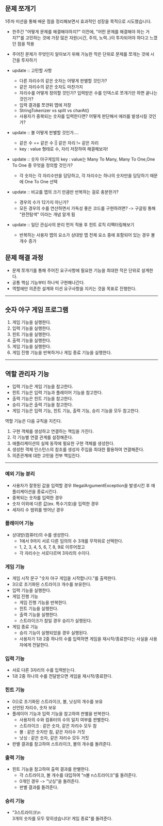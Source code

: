 ## 문제 쪼개기

1주차 미션을 통해 배운 점을 정리해보면서 효과적인 성장을 목적으로 시도했습니다.

- 한주간 "어떻게 문제를 해결해야하지?" 이전에, "어떤 문제를 해결해야 하는 거지?"를 고민하는 것에 가장 많은 자원(시간, 주의, 노력..)이 투자되어야 하다고 느꼈던 점을 적용
- 주어진 문제가 무엇인지 알아보기 위해 가능한 작은 단위로 문제를 쪼개는 것에 시간을 투자하기


- update :: 고민할 사항
  - 다른 자리수의 같은 숫자는 어떻게 판별할 것인가?
  - 같은 자리수의 같은 숫자도 마찬가지
  - 자리수를 어떻게 정의할 것인가? 입력받은 수를 인덱스로 쪼개기만 하면 끝나는 것인가?
  - 입력 결과를 쪼갠뒤 맵에 저장
  - StringTokenizer vs split vs charAt()
  - 사용자가 중복되는 숫자를 입력한다면? 어떻게 판단해서 에러를 발생시킬 것인가?
- update :: 볼 어떻게 판별할 것인가....
  - 같은 수 == 같은 수 || 같은 자리 != 같은 자리
  - key : value 형태로 수, 자리 저장하여 해결해보자!
- update :: 숫자 야구게임의 key : value는 Many To Many, Many To One,One To One 중 무엇을 정의할 것인가?
  - 각 숫자는 각 자리수만을 담당하고, 각 자리수는 하나의 숫자만을 담당하기 때문에 One To One 선택
- update :: 비교를 맵의 크기 만큼만 반복하는 걸로 충분한가? 
  - 경우의 수가 12가지 아닌가?
  - 모든 경우의 수를 연산하면서 가독성 좋은 코드를 구현하려면? -> 구글링 통해 "완전탐색" 이라는 개념 알게 됨
- update :: 일단 관심사의 분리 먼저 적용 후 힌트 로직 리팩터링해보기
  - 반복하는 사용자 맵의 요소가 상대방 맵 전체 요소 중에 포함되어 있는 경우 볼 개수 증가

## 문제 해결 과정

- 문제 쪼개기를 통해 주어진 요구사항에 필요한 기능을 최대한 작은 단위로 설계한다.
- 공통 핵심 기능부터 하나씩 구현해나간다.
- 역할에만 의존한 설계와 미션 요구사항을 지키는 것을 목표로 진행한다.

---  

## 숫자 야구 게임 프로그램

1. 게임 기능을 실행한다.
2. 입력 기능을 실행한다.
3. 힌트 기능을 실행한다.
4. 출력 기능을 실행한다.
5. 게임 기능을 실행한다.
6. 게임 진행 기능을 반복하거나 게임 종료 기능을 실행한다.

---  
## 역할 관리자 기능

- 입력 기능은 게임 기능을 참고한다.
- 힌트 기능은 입력 기능과 플레이어 기능을 참고한다.
- 출력 기능은 힌트 기능을 참고한다.
- 승리 기능은 출력 기능을 참고한다.
- 게임 기능은 입력 기능, 힌트 기능, 출력 기능, 승리 기능을 모두 참고한다.

역할 기능은 다음 규칙을 지킨다.
1. 구현 객체를 생성하고 연결하는 책임을 가진다.
2. 각 기능별 연결 관계를 설정해준다.
3. 애플리케이션의 실제 동작에 필요한 구현 객체를 생성한다.
4. 생성한 객체 인스턴스의 참조를 생성자 주입을 최대한 활용하여 연결해준다.
5. 의존관계에 대한 고민을 전부 책임진다.
---  
### 예외 기능 분리
- 사용자가 잘못된 값을 입력할 경우 IllegalArgumentException을 발생시킨 후 애플리케이션을 종료시킨다.
- 중복되는 숫자를 입력한 경우
- 숫자 이외에 다른 값(ex. 특수기호)을 입력한 경우
- 세자리 수 범위를 벗어난 경우

### 플레이어 기능

- 상대방(컴퓨터)의 수를 생성한다.
    - 1에서 9까지 서로 다른 임의의 수 3개를 무작위로 선택한다.
    - 1, 2, 3, 4, 5, 6, 7, 8, 9로 이루어졌고
    - 각 자리수는 서로다르며 3자리의 수이다.

### 게임 기능

- 게임 시작 문구 "숫자 야구 게임을 시작합니다."를 출력한다.
- 3으로 초기화된 스트라이크 개수를 보유한다.
- 입력 기능을 실행한다.
- 게임 진행 기능
    - 게임 진행 기능을 반복한다.
    - 힌트 기능을 실행한다.
    - 출력 기능을 실행한다.
    - 스트라이크가 참일 경우 승리가 실행된다.
- 게임 종료 기능
    - 승리 기능이 실행되었을 경우 실행된다.
    - 사용자가 1과 2중 하나의 수를 입력하면 게임을 재시작/종료한다는 사실을 사용자에게 전달한다.

### 입력 기능

- 서로 다른 3자리의 수를 입력받는다.
- 1과 2중 하나의 수를 전달받으면 게임을 재시작/종료한다.

### 힌트 기능

- 0으로 초기화된 스트라이크, 볼, 낫싱의 개수를 보유
- 선언된 자리수, 숫자 보유
- 플레이어 기능과 입력 기능을 참고하여 판별을 반복한다.
    - 사용자의 수와 컴퓨터의 수의 일치 여부를 판별한다.
    - 스트라이크 : 같은 숫자, 같은 자리수 모두 참
    - 볼 : 같은 숫자만 참, 같은 자리수 거짓
    - 낫싱 : 같은 숫자, 같은 자리수 모두 거짓
- 판별 결과를 참고하여 스트라이크, 볼의 개수를 돌려준다.

### 출력 기능

- 힌트 기능을 참고하여 출력 결과를 판별한다.
    - 각 스트라이크, 볼 개수를 대입하여 "n볼 n스트라이크"를 돌려준다.
    - 0개인 경우 -> "낫싱"을 돌려준다.
    - 판별 결과를 돌려준다.

### 승리 기능
- "3스트라이크\n    
  3개의 숫자를 모두 맞히셨습니다! 게임 종료"를 돌려준다.